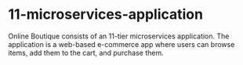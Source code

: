 # 11-microservices-application
Online Boutique consists of an 11-tier microservices application. The application is a web-based e-commerce app where users can browse items, add them to the cart, and purchase them.
